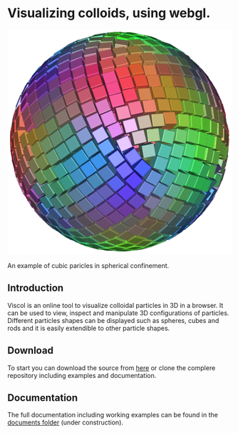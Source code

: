 # Visualizing colloids, using webgl.

![example](docs/example.png)

An example of cubic paricles in spherical confinement. 

## Introduction ##
Viscol is an online tool to visualize colloidal particles in 3D in a browser. It can be used to view, inspect and manipulate 
3D configurations of particles. Different particles shapes can be displayed such as spheres, cubes and rods and it
is easily extendible to other particle shapes. 

## Download ##

To start you can download the source from [here](https://github.com/michielhermes/viscol/raw/master/docs/viscol.js) or clone the complere repository including examples and documentation.

## Documentation ##

The full documentation including working examples can be found in the [documents folder](https://michielhermes.github.io/viscol/) (under construction).
